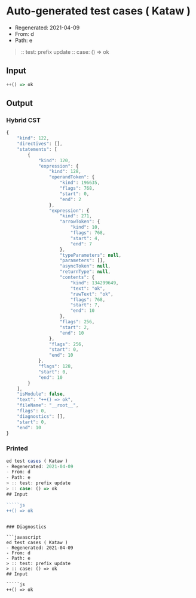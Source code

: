 # Auto-generated test cases ( Kataw )
- Regenerated: 2021-04-09
- From: d
- Path: e
> :: test: prefix update
> :: case: () => ok
## Input

`````js
++() => ok
`````

## Output

### Hybrid CST

```javascript
{
    "kind": 122,
    "directives": [],
    "statements": [
        {
            "kind": 120,
            "expression": {
                "kind": 128,
                "operandToken": {
                    "kind": 196635,
                    "flags": 768,
                    "start": 0,
                    "end": 2
                },
                "expression": {
                    "kind": 271,
                    "arrowToken": {
                        "kind": 10,
                        "flags": 768,
                        "start": 4,
                        "end": 7
                    },
                    "typeParameters": null,
                    "parameters": [],
                    "asyncToken": null,
                    "returnType": null,
                    "contents": {
                        "kind": 134299649,
                        "text": "ok",
                        "rawText": "ok",
                        "flags": 768,
                        "start": 7,
                        "end": 10
                    },
                    "flags": 256,
                    "start": 2,
                    "end": 10
                },
                "flags": 256,
                "start": 0,
                "end": 10
            },
            "flags": 128,
            "start": 0,
            "end": 10
        }
    ],
    "isModule": false,
    "text": "++() => ok",
    "fileName": "__root__",
    "flags": 0,
    "diagnostics": [],
    "start": 0,
    "end": 10
}
```

### Printed

```javascript
ed test cases ( Kataw )
- Regenerated: 2021-04-09
- From: d
- Path: e
> :: test: prefix update
> :: case: () => ok
## Input

`````js
++() => ok
`````
```

### Diagnostics

```javascript
ed test cases ( Kataw )
- Regenerated: 2021-04-09
- From: d
- Path: e
> :: test: prefix update
> :: case: () => ok
## Input

`````js
++() => ok
`````
```

